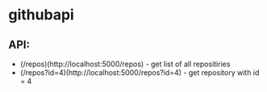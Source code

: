 # githubapi

## API:
* (/repos)(http://localhost:5000/repos) - get list of all repositiries
* (/repos?id=4)(http://localhost:5000/repos?id=4) - get repository with id = 4
